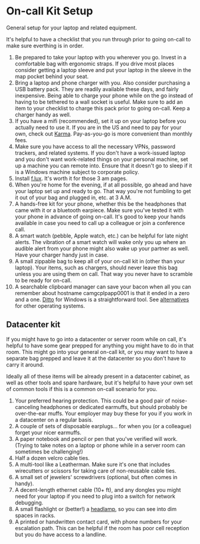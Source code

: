 # On-call Kit Setup

General setup for your laptop and related equipment.

It's helpful to have a checklist that you run through prior to going on-call to make sure everthing is in order.

1. Be prepared to take your laptop with you wherever you go. Invest in a comfortable bag with ergonomic straps. If you drive most places consider getting a laptop sleeve and put your laptop in the sleeve in the map pocket behind your seat.
2. Bring a laptop and phone charger with you. Also consider purchasing a USB battery pack. They are readily available these days, and fairly inexpensive. Being able to charge your phone while on the go instead of having to be tethered to a wall socket is useful. Make sure to add an item to your checklist to charge this pack prior to going on-call. Keep a charger handy as well.
3. If you have a mifi (recommended), set it up on your laptop before you actually need to use it. If you are in the US and need to pay for your own, check out [Karma](https://yourkarma.com/). Pay-as-you-go is more convenient than monthly fees.
4. Make sure you have access to all the necessary VPNs, password trackers, and related systems. If you don't have a work-issued laptop and you don't want work-related things on your personal machine, set up a machine you can remote into. Ensure that it doesn't go to sleep if it is a Windows machine subject to corporate policy.
5. Install [f.lux](https://justgetflux.com/). It's worth it for those 3 am pages.
6. When you're home for the evening, if at all possible, go ahead and have your laptop set up and ready to go. That way you're not fumbling to get it out of your bag and plugged in, etc. at 3 A.M.
7. A hands-free kit for your phone, whether this be the headphones that came with it or a bluetooth earpiece. Make sure you've tested it with your phone in advance of going on-call. It's good to keep your hands available in case you need to call up a colleague or join a conference call.
7. A smart watch (pebble, Apple watch, etc.) can be helpful for late night alerts. The vibration of a smart watch will wake only you up where an audible alert from your phone might also wake up your partner as well. Have your charger handy just in case.
8. A small zippable bag to keep all of your on-call kit in (other than your laptop). Your items, such as chargers, should never leave this bag unless you are using them on call. That way you never have to scramble to be ready for on-call. 
9. A searchable clipboard manager can save your bacon when all you can remember about hostname camgcplpapp0001 is that it ended in a zero and a one. [Ditto](http://ditto-cp.sourceforge.net/) for Windows is a straightforward tool. See [alternatives](http://alternativeto.net/software/ditto/) for other operating systems.

## Datacenter kit

If you might have to go into a datacenter or server room while on call, it's
helpful to have some gear prepped for anything you might have to do in that room.
This might go into your general on-call kit, or you may want to have a separate
bag prepped and leave it at the datacenter so you don't have to carry it around.

Ideally all of these items will be already present in a datacenter cabinet, as
well as other tools and spare hardware, but it's helpful to have your own set of
common tools if this is a common on-call scenario for you.

1. Your preferred hearing protection. This could be a good pair of noise-canceling
headphones or dedicated earmuffs, but should probably be over-the-ear muffs.
Your employer may buy these for you if you work in a datacenter on a regular basis.
2. A couple of sets of disposable earplugs... for when you (or a colleague) forget
your nicer earmuffs.
3. A paper notebook and pencil or pen that you've verified will work. (Trying to take notes
on a laptop or phone while in a server room can sometimes be challenging!)
3. Half a dozen velcro cable ties.
4. A multi-tool like a Leatherman. Make sure it's one that includes wirecutters or scissors
for taking care of non-reusable cable ties.
5. A small set of jewelers' screwdrivers (optional, but often comes in handy).
6. A decent-length ethernet cable (10+ ft),
and any dongles you might need for your laptop if you need to plug into a switch for
network debugging.
7. A small flashlight or (better!) a [headlamp](https://www.amazon.com/s/ref=nb_sb_noss_2?url=search-alias%3Dtools&field-keywords=headlamp), so you can see into dim spaces in racks.
8. A printed or handwritten contact card, with phone numbers for your escalation path.
This can be helpful if the room has poor cell reception but you do have access to a
landline.
